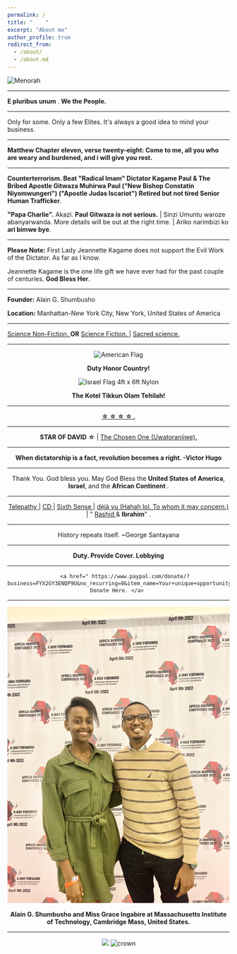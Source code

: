 ```yaml
---
permalink: /
title: "    " 
excerpt: "About me"
author_profile: true
redirect_from: 
  - /about/
  - /about.md
---
```








<img src="https://media.npr.org/assets/img/2022/12/15/gettyimages-89046627_wide-7aea08d5387b458f7c59aeb64ef516a394042be9.jpg?s=800&c=85&f=webp" alt="Menorah" width="500" height="333">


<hr style="height:2px;border-width:0;color:gray;background-color:gray">


<b> E pluribus unum </b>.   <b> We the People. </b>


<hr style="height:2px;border-width:0;color:gray;background-color:gray">


Only for some. Only a few Elites.  It's always a good idea to mind your business. 


<hr style="height:2px;border-width:0;color:gray;background-color:gray">


<b> Matthew Chapter eleven, verse twenty-eight: Come to me, all you who are weary and burdened, and i will give you rest. </b>


<hr style="height:2px;border-width:0;color:gray;background-color:gray">


<b>  Counterterrorism. Beat "Radical Imam" Dictator Kagame Paul & The Bribed Apostle Gitwaza Muhirwa Paul ("New Bishop Constatin Niyomwungeri") ("Apostle Judas Iscariot")</b>  <b>Retired but not tired Senior Human Trafficker</b>. 


<b>"Papa Charlie".</b> Akazi. <b>Paul Gitwaza is not serious.</b> | Sinzi Umuntu waroze abanyarwanda. More details will  be out at the right time. | Ariko narimbizi ko <b>ari bimwe bye</b>.


<hr style="height:2px;border-width:0;color:gray;background-color:gray">


<b>Please Note:</b> First Lady Jeannette Kagame does not support the Evil Work of the Dictator. As far as I know.

Jeannette Kagame is the one life gift we have ever had for the past couple of centuries. <b>God Bless Her</b>.


<hr style="height:2px;border-width:0;color:gray;background-color:gray">


<b>Founder:</b>   Alain G. Shumbusho


<b>Location:</b> Manhattan-New York City, New York, United States of America



<hr style="height:2px;border-width:0;color:gray;background-color:gray">


 <a href=" https://www.merriam-webster.com/dictionary/nonfiction "> Science Non-Fiction. </a>  <b>OR</b> <a href=" https://www.merriam-webster.com/dictionary/science%20fiction "> Science Fiction. </a>   | <a href=" https://en.wikipedia.org/wiki/Scientia_sacra#:~:text=In%20perennial%20philosophy%2C%20scientia%20sacra,essence%20of%20every%20sacred%20tradition. "> Sacred science. </a>


<hr style="height:2px;border-width:0;color:gray;background-color:gray">


<div class="mo-copyright">
            <div class="container" style="text-align:center;">
                <p>
                  

<img src="https://il.usembassy.gov/wp-content/themes/cms3/dist/images/us-flag-logo-footer.png" alt="American Flag" title="American Flag">

<b> Duty Honor Country! </b>

<img src="https://cdn11.bigcommerce.com/s-e2nupsxogj/images/stencil/50x50/products/6583/40512/izgubbg8gncm7xv67a1g__67596.1697212710.jpg?c=1" alt="Israel Flag 4ft x 6ft Nylon" title="Israel Flag 4ft x 6ft Nylon" sizes="50px">


<b> The Kotel Tikkun Olam Tehilah!  </b>


<hr style="height:2px;border-width:0;color:gray;background-color:gray">




 <a href=" https://web.mit.edu/jywang/www/cef/Bible/NIV/NIV_Bible/GEN+12.html "> <b> ☆ ☆ ☆ ☆ </b>. </a>   




<hr style="height:2px;border-width:0;color:gray;background-color:gray">


<b> STAR       OF          DAVID</b>         <b>☆</b>   |  <a href=" https://en.wikipedia.org/wiki/The_Chosen_One_(trope)#:~:text=The%20Chosen%20One%2C%20also%20known,%2C%20and%2For%20special%20lineage. "> The Chosen One (Uwatoranijwe).  </a>  


<hr style="height:2px;border-width:0;color:gray;background-color:gray">


<b> When dictatorship is a fact, revolution becomes a right. -Victor Hugo </b>


<hr style="height:2px;border-width:0;color:gray;background-color:gray">


Thank You. God bless you. May God Bless the <b>United States of America</b>, <b>Israel</b>, and the <b> African Continent </b>. 


<hr style="height:2px;border-width:0;color:gray;background-color:gray">



<a href=" https://www.collinsdictionary.com/us/dictionary/english/telepathy "> Telepathy  </a> | <a href=" https://dictionary.cambridge.org/us/dictionary/english/telepathy "> CD  </a> | <a href=" https://www.collinsdictionary.com/us/dictionary/english/sixth-sense "> Sixth Sense </a> | <a href=" https://www.merriam-webster.com/dictionary/d%C3%A9j%C3%A0%20vu "> déjà vu (Hahah lol. To whom it may concern.) </a> | " <a href=" https://en.wikipedia.org/wiki/Rashid_(name)#:~:text=Rashid%20is%20the%20transliteration%20of,Pronunciation "> Rashid </a>   & <b>Ibrahim</b>" .


<hr style="height:2px;border-width:0;color:gray;background-color:gray"> 


History repeats itself. ~George Santayana 


<hr style="height:2px;border-width:0;color:gray;background-color:gray"> 


<b>Duty. Provide Cover. Lobbying</b>


<hr style="height:2px;border-width:0;color:gray;background-color:gray"> 


        <a href=" https://www.paypal.com/donate/?business=FYX2GY3ENQP9U&no_recurring=0&item_name=Your+unique+opportunity+to+encourage+Alain+G.+Shumbusho+to+make+the+world+a+better+place.&currency_code=USD">  Donate Here. </a> 


<hr style="height:2px;border-width:0;color:gray;background-color:gray">


<img src="images/IMG_6246.jpg">

 <b> Alain G. Shumbusho and Miss Grace Ingabire at Massachusetts Institute of Technology, Cambridge Mass, United States. </b>


<hr style="height:2px;border-width:0;color:gray;background-color:gray">


<img src="https://www.sacredheart.edu/media/shu-media/homepage/Park-Avenue-Campus-980x980.jpg">




<img src="https://www.middletownbiblechurch.org/greateve/crown.JPG" alt="crown" width="500" height="333">
